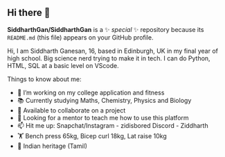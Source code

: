 ## Hi there 👋


**SiddharthGan/SiddharthGan** is a ✨ _special_ ✨ repository because its `README.md` (this file) appears on your GitHub profile.

Hi, I am Siddharth Ganesan, 16, based in Edinburgh, UK in my final year of high school.
Big science nerd trying to make it in tech.
I can do Python, HTML, SQL at a basic level on VScode.

Things to know about me:
- 🔭 I’m working on my college application and fitness
- 📚 Currently studying Maths, Chemistry, Physics and Biology
- 👯 Available to collaborate on a project
- 🤔 Looking for a mentor to teach me how to use this platform
- 📫 Hit me up: Snapchat/Instagram - zidisbored    Discord - Ziddharth
- 🏋️ Bench press 65kg, Bicep curl 18kg, Lat raise 10kg
- 🏴 Indian heritage (Tamil)

